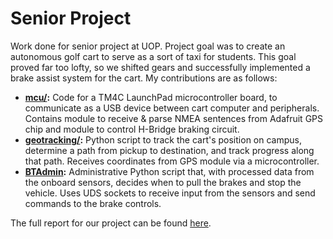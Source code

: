 # Senior Project

Work done for senior project at UOP.
Project goal was to create an autonomous golf cart to serve as a sort of taxi for students.
This goal proved far too lofty, so we shifted gears and successfully implemented a brake assist system for the cart.
My contributions are as follows:
 - **[mcu/](./mcu):** Code for a TM4C LaunchPad microcontroller board, to communicate as a USB device between cart computer and peripherals.
Contains module to receive & parse NMEA sentences from Adafruit GPS chip and module to control H-Bridge braking circuit.
 - **[geotracking/](geotracking/):** Python script to track the cart's position on campus, determine a path from pickup to destination, and track progress along that path.
Receives coordinates from GPS module via a microcontroller.
 - **[BTAdmin](btadmin/):** Administrative Python script that, with processed data from the onboard sensors, decides when to pull the brakes and stop the vehicle.
Uses UDS sockets to receive input from the sensors and send commands to the brake controls.

The full report for our project can be found [here]().